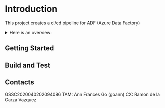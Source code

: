 # Introduction 
This project creates a ci/cd pipeline for ADF (Azure Data Factory)
<details>
<summary>Here is an overview:</summary>
<p>![picture alt]https://dev.azure.com/chrey0537/Cases/_git/ADF-Yazaki?path=%2Fpics%2Fadfyamldeevops.svg&version=GBmaster "Solution Overview"</p>
</details>





## Getting Started


## Build and Test


## Contacts
GSSC2020040202094086
TAM: Ann Frances Go (goann)
CX: Ramon de la Garza Vazquez